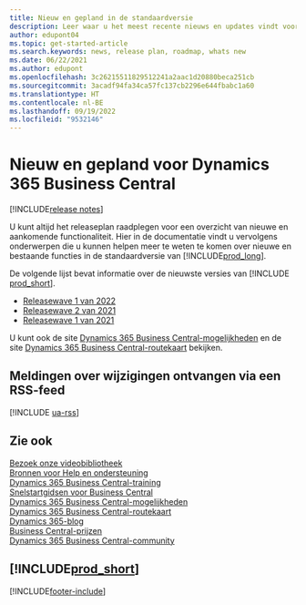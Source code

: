```yaml
---
title: Nieuw en gepland in de standaardversie
description: Leer waar u het meest recente nieuws en updates vindt voor nieuwe en bestaande functies in de standaardversie van Business Central.
author: edupont04
ms.topic: get-started-article
ms.search.keywords: news, release plan, roadmap, whats new
ms.date: 06/22/2021
ms.author: edupont
ms.openlocfilehash: 3c26215511829512241a2aac1d20880beca251cb
ms.sourcegitcommit: 3acadf94fa34ca57fc137cb2296e644fbabc1a60
ms.translationtype: HT
ms.contentlocale: nl-BE
ms.lasthandoff: 09/19/2022
ms.locfileid: "9532146"
---
```

# <a name="new-and-planned-for-dynamics-365-business-central"></a>Nieuw en gepland voor Dynamics 365 Business Central

[!INCLUDE[release notes](includes/release-notes.md)]

U kunt altijd het releaseplan raadplegen voor een overzicht van nieuwe en aankomende functionaliteit. Hier in de documentatie vindt u vervolgens onderwerpen die u kunnen helpen meer te weten te komen over nieuwe en bestaande functies in de standaardversie van [!INCLUDE[prod_long](includes/prod_long.md)].  

De volgende lijst bevat informatie over de nieuwste versies van [!INCLUDE [prod_short](includes/prod_short.md)].  

* [Releasewave 1 van 2022](/dynamics365-release-plan/2022wave1/smb/dynamics365-business-central/planned-features)  
* [Releasewave 2 van 2021](/dynamics365-release-plan/2021wave2/smb/dynamics365-business-central/planned-features)  
* [Releasewave 1 van 2021](/dynamics365-release-plan/2021wave1/smb/dynamics365-business-central/planned-features)  

U kunt ook de site [Dynamics 365 Business Central-mogelijkheden](https://dynamics.microsoft.com/business-central/capabilities/) en de site [Dynamics 365 Business Central-routekaart](https://dynamics.microsoft.com/roadmap/business-central/) bekijken.  

## <a name="get-notified-about-changes-through-an-rss-feed"></a>Meldingen over wijzigingen ontvangen via een RSS-feed

[!INCLUDE [ua-rss](includes/ua-rss.md)]

## <a name="see-also"></a>Zie ook

[Bezoek onze videobibliotheek](across-videos.md)  
[Bronnen voor Help en ondersteuning](product-help-and-support.md)  
[Dynamics 365 Business Central-training](/training/dynamics365/business-central?WT.mc_id=dyn365bc_landingpage-docs)  
[Snelstartgidsen voor Business Central](quick-start-business-central.md)  
[Dynamics 365 Business Central-mogelijkheden](https://dynamics.microsoft.com/business-central/capabilities/)  
[Dynamics 365 Business Central-routekaart](https://dynamics.microsoft.com/roadmap/business-central/)  
[Dynamics 365-blog](https://cloudblogs.microsoft.com/dynamics365/it/product/business-central/)  
[Business Central-prijzen](https://dynamics.microsoft.com/business-central/overview/#pricing)  
[Dynamics 365 Business Central-community](https://community.dynamics.com/business/)

## [!INCLUDE[prod_short](includes/free_trial_md.md)]

[!INCLUDE[footer-include](includes/footer-banner.md)]
